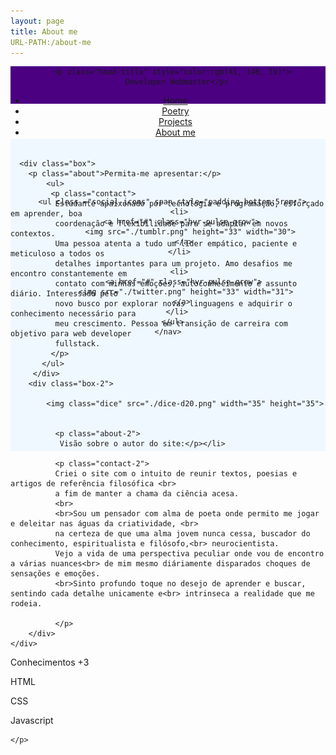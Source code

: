 ```yaml
---
layout: page
title: About me
URL-PATH:/about-me
---
```

<!Doctype html>
<link href="https://fonts.googleapis.com/css2?family=Birthstone&display=swap" rel="stylesheet">
<link href="https://fonts.googleapis.com/css2?family=Akronim&display=swap" rel="stylesheet"> 
<link href="https://fonts.googleapis.com/css2?family=Birthstone+Bounce:wght@500&display=swap" rel="stylesheet">
<link href="https://fonts.googleapis.com/css2?family=Gemunu+Libre&display=swap" rel="stylesheet">
<link href="https://fonts.googleapis.com/css2?family=IM+Fell+English+SC&display=swap" rel="stylesheet"> 
<link href="https://fonts.googleapis.com/css2?family=Zilla+Slab:ital@1&display=swap" rel="stylesheet"> 
<link href="https://fonts.googleapis.com/css2?family=Mukta:wght@600&display=swap" rel="stylesheet"> 
<link href="https://fonts.googleapis.com/css2?family=Lobster+Two&display=swap" rel="stylesheet"> 
<link href="https://fonts.googleapis.com/css2?family=Libre+Baskerville&display=swap" rel="stylesheet"> 
<html>
<head>
<meta charset="UTF-8">
<meta name="viewport" content="width=device-width, initial-scale=1.0">
<link rel="stylesheet" href="http://maxcdn.bootstrapcdn.com/bootstrap/3.3.4/css/bootstrap.min.css"> 
<link rel="stylesheet" href="https://cdnjs.cloudflare.com/ajax/libs/font-awesome/5.11.2/css/all.css">
<link href="style.css" rel="stylesheet">
<link href="css/hover.css" rel="stylesheet">

</head>

<body>
  <header style="background-color: #4B0082; height: 60px; width: 100%;">
    
      <p class="head-title" style="color:rgb(41, 140, 19)">
        Developer Webmaster</p>
      
  
   <nav class="navbar" style="padding-bottom:5rem;">
        <ul class="menu" span style="padding-bottom: 5rem;">
          <li><a id="home" href="Home">Home</a></li>
          <li><a id="poetry" href="./Project 1.html">Poetry</a></li>
          <li><a id="projects" href="projects">Projects</a></li>
          <li><a id="about-me" href="./Contact Page.html">About me</a></li>
        </ul>
    
      <ul class ="social-icons" span style="padding-bottom:5rem;">
         <li>
           <a href="#" class="hvr-pulse-grow"> 
              <img src="./tumblr.png" height="33" width="30">
           </a>
         </li>
    
         <li>
           <a href="#" class="hvr-pulse-grow">
            <img src="./twitter.png" height="33" width="31">
          </a>
        </li>
      </ul>
    </nav>
  </header>
  
  
  <section class="section-scrollbar" style="background-color:#F0F8FF; height:500px; width:100%;">
    <div class="container-area">
       <img class="pic">
  
    
      <div class="box">   
        <p class="about">Permita-me apresentar:</p> 
            <ul>
             <p class="contact">
              Estudante apaixonado por tecnologia e programação, esforçado em aprender, boa
              coordenação e flexibilidade para se adaptar em novos contextos.
              Uma pessoa atenta a tudo um líder empático, paciente e meticuloso a todos os
              detalhes importantes para um projeto. Amo desafios me encontro constantemente em
              contato com minhas emoções, autoconhecimento é assunto diário. Interessado pelo
              novo busco por explorar novas linguagens e adquirir o conhecimento necessário para
              meu crescimento. Pessoa em transição de carreira com objetivo para web developer
              fullstack.
             </p>  
           </ul>
         </div>
        <div class="box-2">
         
            <img class="dice" src="./dice-d20.png" width="35" height="35">
              
              
              <p class="about-2">
               Visão sobre o autor do site:</p></li>
              
              <p class="contact-2">
              Criei o site com o intuito de reunir textos, poesias e artigos de referência filosófica <br>
              a fim de manter a chama da ciência acesa. 
              <br>
              <br>Sou um pensador com alma de poeta onde permito me jogar e deleitar nas águas da criatividade, <br>
              na certeza de que uma alma jovem nunca cessa, buscador do conhecimento, espiritualista e filósofo,<br> neurocientista.
              Vejo a vida de uma perspectiva peculiar onde vou de encontro a várias nuances<br> de mim mesmo diáriamente disparados choques de sensações e emoções. 
              <br>Sinto profundo toque no desejo de aprender e buscar, sentindo cada detalhe unicamente e<br> intrinseca a realidade que me rodeia.
          
              </p>
        </div>
    </div>

  <div class="box-3">
    <p class="about3">
  Conhecimentos +3
    </p>
    <p class="about4">
HTML 

CSS 

Javascript 

    </p>
   </div>
  </section>
 </body>
</html>
